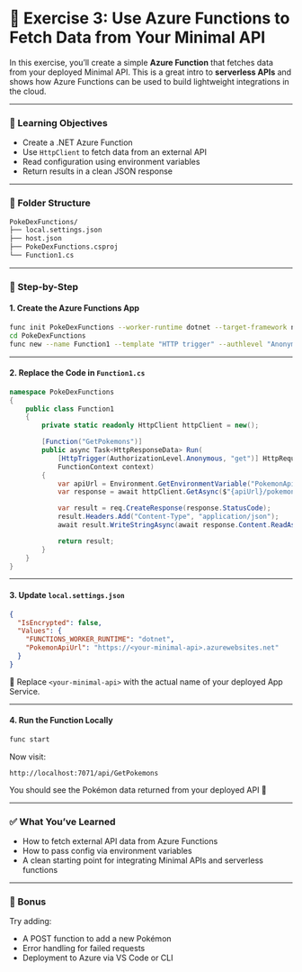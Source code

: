 # 🧪 Exercise 3: Use Azure Functions to Fetch Data from Your Minimal API

In this exercise, you’ll create a simple **Azure Function** that fetches data from your deployed Minimal API. This is a great intro to **serverless APIs** and shows how Azure Functions can be used to build lightweight integrations in the cloud.

---

### 🎯 Learning Objectives

- Create a .NET Azure Function
- Use `HttpClient` to fetch data from an external API
- Read configuration using environment variables
- Return results in a clean JSON response

---

### 📁 Folder Structure

```bash
PokeDexFunctions/
├── local.settings.json
├── host.json
├── PokeDexFunctions.csproj
└── Function1.cs
```

---

### 🚀 Step-by-Step

#### 1. Create the Azure Functions App

```bash
func init PokeDexFunctions --worker-runtime dotnet --target-framework net8.0
cd PokeDexFunctions
func new --name Function1 --template "HTTP trigger" --authlevel "Anonymous"
```

---

#### 2. Replace the Code in `Function1.cs`

```csharp
namespace PokeDexFunctions
{
    public class Function1
    {
        private static readonly HttpClient httpClient = new();

        [Function("GetPokemons")]
        public async Task<HttpResponseData> Run(
            [HttpTrigger(AuthorizationLevel.Anonymous, "get")] HttpRequestData req,
            FunctionContext context)
        {
            var apiUrl = Environment.GetEnvironmentVariable("PokemonApiUrl");
            var response = await httpClient.GetAsync($"{apiUrl}/pokemons");

            var result = req.CreateResponse(response.StatusCode);
            result.Headers.Add("Content-Type", "application/json");
            await result.WriteStringAsync(await response.Content.ReadAsStringAsync());

            return result;
        }
    }
}
```

---

#### 3. Update `local.settings.json`

```json
{
  "IsEncrypted": false,
  "Values": {
    "FUNCTIONS_WORKER_RUNTIME": "dotnet",
    "PokemonApiUrl": "https://<your-minimal-api>.azurewebsites.net"
  }
}
```

📝 Replace `<your-minimal-api>` with the actual name of your deployed App Service.

---

#### 4. Run the Function Locally

```bash
func start
```

Now visit:
```
http://localhost:7071/api/GetPokemons
```

You should see the Pokémon data returned from your deployed API 🎉

---

### ✅ What You’ve Learned

- How to fetch external API data from Azure Functions
- How to pass config via environment variables
- A clean starting point for integrating Minimal APIs and serverless functions

---

### 🚀 Bonus

Try adding:
- A POST function to add a new Pokémon
- Error handling for failed requests
- Deployment to Azure via VS Code or CLI
